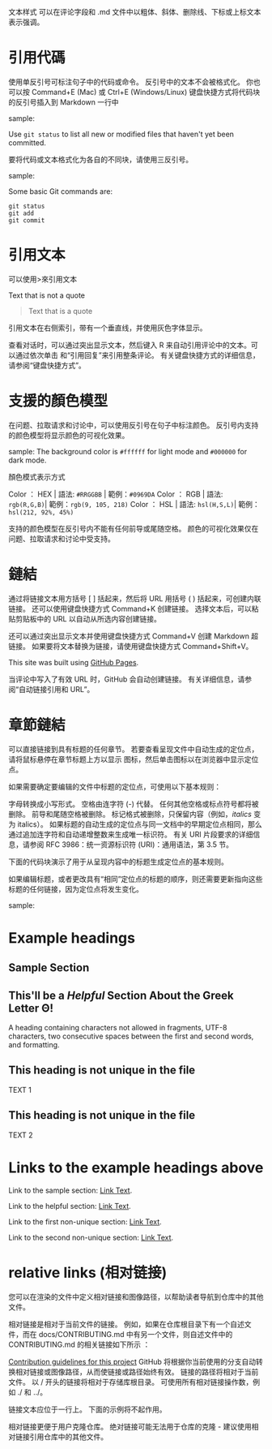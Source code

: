 文本样式
可以在评论字段和 .md 文件中以粗体、斜体、删除线、下标或上标文本表示强调。

# 引用代碼

使用单反引号可标注句子中的代码或命令。 反引号中的文本不会被格式化。 你也可以按 Command+E (Mac) 或 Ctrl+E (Windows/Linux) 键盘快捷方式将代码块的反引号插入到 Markdown 一行中

sample:

Use `git status` to list all new or modified files that haven't yet been committed.


要将代码或文本格式化为各自的不同块，请使用三反引号。

sample:

Some basic Git commands are:
```
git status
git add
git commit
```



# 引用文本

可以使用>來引用文本

Text that is not a quote
> Text that is a quote

引用文本在右侧索引，带有一个垂直线，并使用灰色字体显示。

查看对话时，可以通过突出显示文本，然后键入 R 来自动引用评论中的文本。可以通过依次单击  和“引用回复”来引用整条评论。 有关键盘快捷方式的详细信息，请参阅“键盘快捷方式”。

# 支援的顏色模型

在问题、拉取请求和讨论中，可以使用反引号在句子中标注颜色。 反引号内支持的颜色模型将显示颜色的可视化效果。

sample:
The background color is `#ffffff` for light mode and `#000000` for dark mode.

顏色模式表示方式

Color ：  HEX | 語法:	`#RRGGBB`   | 範例：`#0969DA`
Color ：  RGB | 語法:	`rgb(R,G,B)`| 範例：`rgb(9, 105, 218)`
Color ：  HSL | 語法:	`hsl(H,S,L)`| 範例：`hsl(212, 92%, 45%)`


支持的颜色模型在反引号内不能有任何前导或尾随空格。
颜色的可视化效果仅在问题、拉取请求和讨论中受支持。

# 鏈結

通过将链接文本用方括号 [ ] 括起来，然后将 URL 用括号 ( ) 括起来，可创建内联链接。 还可以使用键盘快捷方式 Command+K 创建链接。 选择文本后，可以粘贴剪贴板中的 URL 以自动从所选内容创建链接。

还可以通过突出显示文本并使用键盘快捷方式 Command+V 创建 Markdown 超链接。 如果要将文本替换为链接，请使用键盘快捷方式 Command+Shift+V。

This site was built using [GitHub Pages](https://pages.github.com/).

当评论中写入了有效 URL 时，GitHub 会自动创建链接。 有关详细信息，请参阅“自动链接引用和 URL”。


# 章節鏈結

可以直接链接到具有标题的任何章节。 若要查看呈现文件中自动生成的定位点，请将鼠标悬停在章节标题上方以显示  图标，然后单击图标以在浏览器中显示定位点。

如果需要确定要编辑的文件中标题的定位点，可使用以下基本规则：

字母转换成小写形式。
空格由连字符 (-) 代替。 任何其他空格或标点符号都将被删除。
前导和尾随空格被删除。
标记格式被删除，只保留内容（例如，_italics_ 变为 italics）。
如果标题的自动生成的定位点与同一文档中的早期定位点相同，那么通过追加连字符和自动递增整数来生成唯一标识符。
有关 URI 片段要求的详细信息，请参阅 RFC 3986：统一资源标识符 (URI)：通用语法，第 3.5 节。

下面的代码块演示了用于从呈现内容中的标题生成定位点的基本规则。

如果编辑标题，或者更改具有“相同”定位点的标题的顺序，则还需要更新指向这些标题的任何链接，因为定位点将发生变化。

sample:
# Example headings

## Sample Section

## This'll be a _Helpful_ Section About the Greek Letter Θ!
A heading containing characters not allowed in fragments, UTF-8 characters, two consecutive spaces between the first and second words, and formatting.

## This heading is not unique in the file

TEXT 1

## This heading is not unique in the file

TEXT 2

# Links to the example headings above

Link to the sample section: [Link Text](#sample-section).

Link to the helpful section: [Link Text](#thisll-be-a-helpful-section-about-the-greek-letter-Θ).

Link to the first non-unique section: [Link Text](#this-heading-is-not-unique-in-the-file).

Link to the second non-unique section: [Link Text](#this-heading-is-not-unique-in-the-file-1).

# relative links (相对链接)

您可以在渲染的文件中定义相对链接和图像路径，以帮助读者导航到仓库中的其他文件。

相对链接是相对于当前文件的链接。 例如，如果在仓库根目录下有一个自述文件，而在 docs/CONTRIBUTING.md 中有另一个文件，则自述文件中的 CONTRIBUTING.md 的相关链接如下所示 ：

[Contribution guidelines for this project](docs/CONTRIBUTING.md)
GitHub 将根据你当前使用的分支自动转换相对链接或图像路径，从而使链接或路径始终有效。 链接的路径将相对于当前文件。 以 / 开头的链接将相对于存储库根目录。 可使用所有相对链接操作数，例如 ./ 和 ../。

链接文本应位于一行上。 下面的示例将不起作用。

相对链接更便于用户克隆仓库。 绝对链接可能无法用于仓库的克隆 - 建议使用相对链接引用仓库中的其他文件。